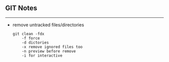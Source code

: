 ## GIT Notes
-----------------
- remove untracked files/directories
	```
	git clean -fdx
        -f force
        -d dictories
        -x remove ignored files too
        -n preview before remove
        -i for interactive
    ```
